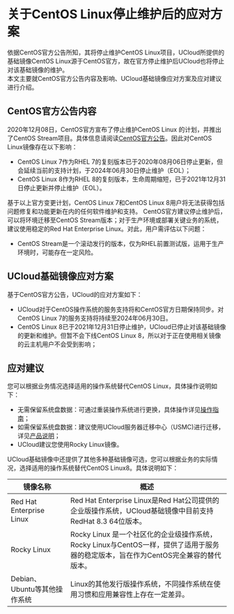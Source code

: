 # 关于CentOS Linux停止维护后的应对方案

依据CentOS官方公告所知，其将停止维护CentOS Linux项目，UCloud所提供的基础镜像CentOS Linux源于CentOS官方，故在官方停止维护后UCloud也将停止对该基础镜像的维护。
<br>
本文主要就CentOS官方公告内容及影响、UCloud基础镜像应对方案及应对建议进行介绍。

## CentOS官方公告内容
2020年12月08日，CentOS官方宣布了停止维护CentOS Linux 的计划，并推出了CentOS Stream项目。具体信息请阅读[CentOS官方公告](https://www.centos.org/cl-vs-cs/)。因此对CentOS Linux镜像存在以下影响：
- CentOS Linux 7作为RHEL 7的复刻版本已于2020年08月06日停止更新，但会延续当前的支持计划，于2024年06月30日停止维护（EOL）；
- CentOS Linux 8作为RHEL 8的复刻版本，生命周期缩短，已于2021年12月31日停止更新并停止维护（EOL）。

基于以上官方变更计划，CentOS Linux 7和CentOS Linux 8用户将无法获得包括问题修复和功能更新在内的任何软件维护和支持。
CentOS官方建议停止维护后，可以将环境迁移至CentOS Stream版本；对于生产环境或部署关键业务的系统，建议使用稳定的Red Hat Enterprise Linux。对此，用户需评估以下问题：

- CentOS Stream是一个滚动发行的版本，仅为RHEL前置测试版，运用于生产环境时，可能存在一定风险。

## UCloud基础镜像应对方案
基于CentOS官方公告，UCloud的应对方案如下：
- UCloud对于CentOS操作系统的服务支持将和CentOS官方日期保持同步。对CentOS Linux 7的服务支持将持续至2024年06月30日。
- CentOS Linux 8已于2021年12月31日停止维护，UCloud已停止对该基础镜像的更新和维护。但暂不会下线CentOS Linux 8，所以对于正在使用相关镜像的云主机用户不会受到影响；

## 应对建议
您可以根据业务情况选择适用的操作系统替代CentOS Linux，具体操作说明如下：
- 无需保留系统盘数据：可通过重装操作系统进行更换，具体操作详见[操作指南](https://docs.ucloud.cn/uhost/guide/common?id=%e9%87%8d%e8%a3%85%e7%b3%bb%e7%bb%9f)；
- 如需保留系统盘数据：建议使用UCloud服务器迁移中心（USMC)进行迁移，详见[产品说明](https://docs.ucloud.cn/usmc/introduction/concept)；
- UCloud建议您使用Rocky Linux镜像。


UCloud基础镜像中还提供了其他多种基础镜像可选，您可以根据业务的实际情况，选择适用的操作系统替代CentOS Linux8。具体说明如下：

| 镜像名称 | 概述 |
| ----------- | ---------|
|Red Hat Enterprise Linux | Red Hat Enterprise Linux是Red Hat公司提供的企业版操作系统，UCloud基础镜像中目前支持RedHat 8.3 64位版本。|
|Rocky Linux  | Rocky Linux 是一个社区化的企业级操作系统，Rocky Linux与CentOS一样，提供了适用于服务器的稳定版本，旨在作为CentOS完全兼容的替代版本。 |
|Debian、Ubuntu等其他操作系统 | Linux的其他发行版操作系统，不同操作系统在使用习惯和应用兼容性上存在一定差异。|
